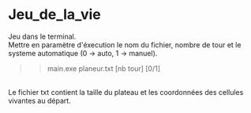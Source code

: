 # Jeu_de_la_vie

Jeu dans le terminal.
<br>
Mettre en paramètre d'éxecution le nom du fichier, nombre de tour et le systeme automatique (0 -> auto, 1 -> manuel).
<br>
>>main.exe planeur.txt [nb tour] [0/1]
<br>
Le fichier txt contient la taille du plateau et les coordonnées des cellules vivantes au départ.
